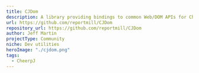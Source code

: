 ```yaml
---
title: CJDom
description: A library providing bindings to common Web/DOM APIs for CheerpJ.
url: https://github.com/reportmill/CJDom
repository_url: https://github.com/reportmill/CJDom
author: Jeff Martin
projectType: Community
niche: Dev utilities
heroImage: "./cjdom.png"
tags:
  - CheerpJ
---
```

